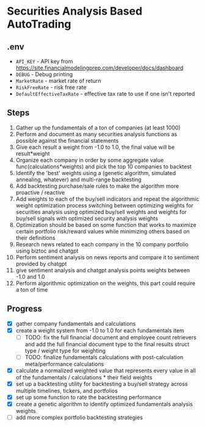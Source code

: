 



# Securities Analysis Based AutoTrading

## .env

- `API_KEY` - API key from https://site.financialmodelingprep.com/developer/docs/dashboard
- `DEBUG` - Debug printing
- `MarketRate` - market rate of return
- `RiskFreeRate` - risk free rate
- `DefaultEffectiveTaxRate` - effective tax rate to use if one isn't reported

## Steps

1. Gather up the fundamentals of a ton of companies (at least 1000)
2. Perform and document as many securities analysis functions as possible against the financial statements
3. Give each result a weight from -1.0 to 1.0, the final value will be result*weight
4. Organize each company in order by some aggregate value func(calculations*weights) and pick the top 10 companies to backtest
5. Identify the 'best' weights using a (genetic algorithm, simulated annealing, whatever) and multi-range backtesting
6. Add backtesting purchase/sale rules to make the algorithm more proactive / reactive
7. Add weights to each of the buy/sell indicators and repeat the algorithmic weight optimization process switching between optimizing weights for securities analysis using optimized buy/sell weights and weights for buy/sell signals with optimized security analysis weights
8. Optimization should be based on some function that works to maximize certain portfolio risk/reward values while minimizing others based on their definitions 
9. Research news related to each company in the 10 company portfolio using biztoc and chatgpt 
10. Perform sentiment analysis on news reports and compare it to sentiment provided by chatgpt 
11. give sentiment analysis and chatgpt analysis points weights between -1.0 and 1.0 
12. Perform algorithmic optimization on the weights, this part could require a ton of time

## Progress

- [x] gather company fundamentals and calculations
- [x] create a weight system from -1.0 to 1.0 for each fundamentals item 
    - [ ] TODO: fix the full financial document and employee count retrievers and add the full financial document type to the final results struct type / weight type for weighting
    - [ ] TODO: finalize fundamentals calculations with post-calculation meta/performance calculations
- [x] calculate a normalized weighted value that represents every value in all of the fundamentals / calculations * their field weights
- [x] set up a backtesting utility for backtesting a buy/sell strategy across multiple timelines, tickers, and portfolios
- [x] set up some function to rate the backtesting performance
- [x] create a genetic algorithm to identify optimized fundamentals analysis weights
- [ ] add more complex portfolio backtesting strategies 